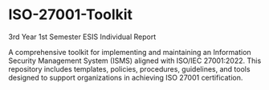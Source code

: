 # ISO-27001-Toolkit
3rd Year 1st Semester ESIS Individual Report

A comprehensive toolkit for implementing and maintaining an Information Security Management System (ISMS) aligned with ISO/IEC 27001:2022. This repository includes templates, policies, procedures, guidelines, and tools designed to support organizations in achieving ISO 27001 certification.

